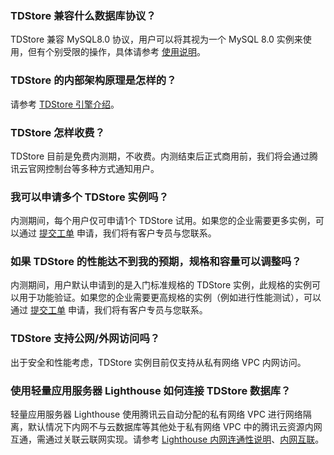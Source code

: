 
### TDStore 兼容什么数据库协议？
TDStore 兼容 MySQL8.0 协议，用户可以将其视为一个 MySQL 8.0 实例来使用，但有个别受限的操作，具体请参考 [使用说明](https://cloud.tencent.com/document/product/557/63523)。

### TDStore 的内部架构原理是怎样的？
请参考 [TDStore 引擎介绍](https://cloud.tencent.com/document/product/557/65092)。

### TDStore 怎样收费？
TDStore 目前是免费内测期，不收费。内测结束后正式商用前，我们将会通过腾讯云官网控制台等多种方式通知用户。

### 我可以申请多个 TDStore 实例吗？
内测期间，每个用户仅可申请1个 TDStore 试用。如果您的企业需要更多实例，可以通过 [提交工单](https://console.cloud.tencent.com/workorder/category?level1_id=10&level2_id=101&source=0&data_title=TDSQL%20MySQL%E7%89%88&step=1) 申请，我们将有客户专员与您联系。

### 如果 TDStore 的性能达不到我的预期，规格和容量可以调整吗？
内测期间，用户默认申请到的是入门标准规格的 TDStore 实例，此规格的实例可以用于功能验证。如果您的企业需要更高规格的实例（例如进行性能测试），可以通过 [提交工单](https://console.cloud.tencent.com/workorder/category?level1_id=10&level2_id=101&source=0&data_title=TDSQL%20MySQL%E7%89%88&step=1) 申请，我们将有客户专员与您联系。

### TDStore 支持公网/外网访问吗？
出于安全和性能考虑，TDStore 实例目前仅支持从私有网络 VPC 内网访问。

### 使用轻量应用服务器 Lighthouse 如何连接 TDStore 数据库？
轻量应用服务器 Lighthouse 使用腾讯云自动分配的私有网络 VPC 进行网络隔离，默认情况下内网不与云数据库等其他处于私有网络 VPC 中的腾讯云资源内网互通，需通过关联云联网实现。请参考 [Lighthouse 内网连通性说明](https://cloud.tencent.com/document/product/1207/50103#IntranetUnicom)、[内网互联](https://cloud.tencent.com/document/product/1207/56847)。

